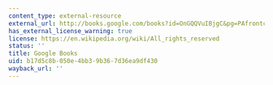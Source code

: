 ```yaml
---
content_type: external-resource
external_url: http://books.google.com/books?id=OnGQQVuIBjgC&pg=PAfrontcover
has_external_license_warning: true
license: https://en.wikipedia.org/wiki/All_rights_reserved
status: ''
title: Google Books
uid: b17d5c8b-050e-4bb3-9b36-7d36ea9df430
wayback_url: ''
---
```

